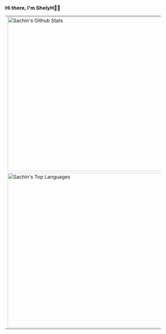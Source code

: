 ### Hi there, I'm ShelyH👋✨

<!--
**ShelyH/ShelyH** is a ✨ _special_ ✨ repository because its `README.md` (this file) appears on your GitHub profile.

Here are some ideas to get you started:

- 🔭 I’m currently working on ...
- 🌱 I’m currently learning ...
- 👯 I’m looking to collaborate on ...
- 🤔 I’m looking for help with ...
- 💬 Ask me about ...
- 📫 How to reach me: ...
- 😄 Pronouns: ...
- ⚡ Fun fact: ...
-->
<table>
  <tbody>
    <tr>
      <td><img alt="Sachin's Github Stats" src="https://github-readme-stats-one-bice.vercel.app/api?username=ShelyH&show_icons=true&theme=dark&role=OWNER,ORGANIZATION_MEMBER,COLLABORATOR" width="500px"/></td>
      <td rowspan=2><img alt="Sachin's GitHub Repository Contribution stats" src="https://github-contributor-stats.vercel.app/api?username=ShelyH&limit=10&combine_all_yearly_contributions=true&theme=dark" width="300px"/></td>
    </tr>
    <tr>
      <td><img alt="Sachin's Top Languages" src="https://github-readme-stats-one-bice.vercel.app/api/top-langs/?username=ShelyH&layout=compact&theme=dark&role=OWNER,ORGANIZATION_MEMBER,COLLABORATOR" width="500px"/></td>
    </tr>
  </tbody>
</table>
